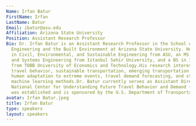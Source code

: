 ```yaml
---
Name: Irfan Batur
FirstName: Irfan
LastName: Batur
Email: ibatur@asu.edu
Affiliation: Arizona State University
Position: Assistant Research Professor
Bio: Dr. Irfan Batur is an Assistant Research Professor in the School of Sustainable
  Engineering and the Built Environment at Arizona State University. He holds a PhD
  in Civil, Environmental, and Sustainable Engineering from ASU, an MS in Industrial
  and Systems Engineering from Istanbul Sehir University, and a BS in Industrial Engineering
  from TOBB University of Economics and Technology.His research interests include
  travel behavior, sustainable transportation, emerging transportation technologies,
  human adaptation to extreme events, travel demand forecasting, and statistical and
  machine learning methods.Dr. Batur currently serves as Assistant Director of the
  National Center for Understanding Future Travel Behavior and Demand (TBD), which
  was established and is sponsored by the U.S. Department of Transportation.
avatar: Irfan Batur.jpeg
title: Irfan Batur
type: speakers
layout: speakers
---
```


